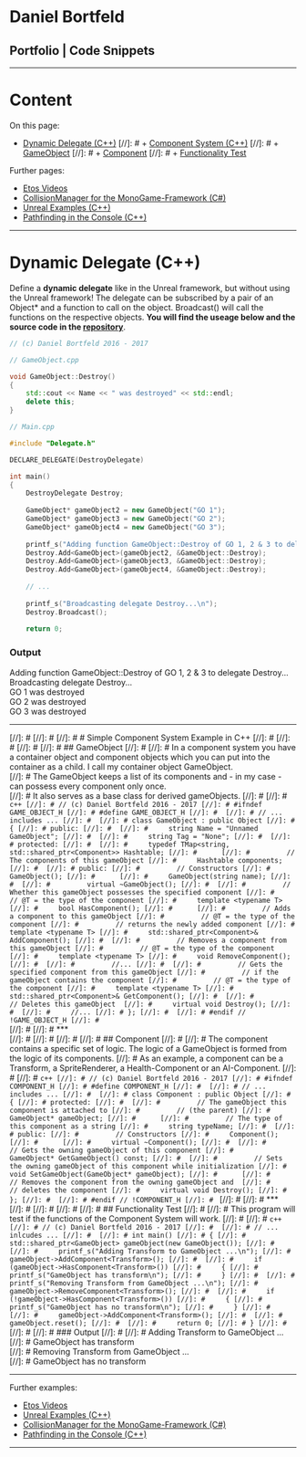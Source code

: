 # Daniel Bortfeld  

## Portfolio | Code Snippets 
***  


# Content

On this page:    

+ [Dynamic Delegate (C++)](#Dynamic_Delegate)
[//]: # + [Component System (C++)](#Component_System)
[//]: # 	+ [GameObject](#GameObject)
[//]: # 	+ [Component](#Component)
[//]: # 	+ [Functionality Test](#Test)
	
Further pages:    

+ [Etos Videos](https://ogoxhammerschild.github.io/Etos/)   
+ [CollisionManager for the MonoGame-Framework (C#)](https://ogoxhammerschild.github.io/Collision/)    
+ [Unreal Examples (C++)](https://ogoxhammerschild.github.io/Unreal-Examples/)   
+ [Pathfinding in the Console (C++)](https://ogoxhammerschild.github.io/Console-Pathfinding/)    

***   

<a name="Dynamic_Delegate"/>

# Dynamic Delegate (C++)

Define a **dynamic delegate** like in the Unreal framework, but without using the Unreal framework! The delegate can be subscribed by a pair of an Object\* and a function to call on the object. Broadcast() will call the functions on the respective objects.
**You will find the useage below and the source code in the [repository](https://github.com/OgoxHammerschild/OgoxHammerschild.github.io/blob/master/Composition/Delegate.h)**.

```c++
// (c) Daniel Bortfeld 2016 - 2017

// GameObject.cpp

void GameObject::Destroy()
{
	std::cout << Name << " was destroyed" << std::endl;
	delete this;
}

// Main.cpp

#include "Delegate.h"

DECLARE_DELEGATE(DestroyDelegate)

int main()
{
	DestroyDelegate Destroy;
    
	GameObject* gameObject2 = new GameObject("GO 1");
	GameObject* gameObject3 = new GameObject("GO 2");
	GameObject* gameObject4 = new GameObject("GO 3");
    
    printf_s("Adding function GameObject::Destroy of GO 1, 2 & 3 to delegate Destroy...\n");
	Destroy.Add<GameObject>(gameObject2, &GameObject::Destroy);
	Destroy.Add<GameObject>(gameObject3, &GameObject::Destroy);
	Destroy.Add<GameObject>(gameObject4, &GameObject::Destroy);
    
    // ...
    
    printf_s("Broadcasting delegate Destroy...\n");
	Destroy.Broadcast();
    
    return 0;
```

### Output

Adding function GameObject::Destroy of GO 1, 2 & 3 to delegate Destroy...    
Broadcasting delegate Destroy...    
GO 1 was destroyed    
GO 2 was destroyed    
GO 3 was destroyed    

***   

[//]: # <a name="Component_System"/>
[//]: # 
[//]: # # Simple Component System Example in C++
[//]: # 
[//]: # <a name="GameObject"/>
[//]: # 
[//]: # ## GameObject
[//]: # 
[//]: # In a component system you have a container object and component objects which you can put into the container as a child. I call my container object GameObject.   
[//]: # The GameObject keeps a list of its components and  - in my case - can possess every component only once.   
[//]: # It also serves as a base class for derived gameObjects.
[//]: # 
[//]: # ```c++
[//]: # // (c) Daniel Bortfeld 2016 - 2017
[//]: # #ifndef GAME_OBJECT_H
[//]: # #define GAME_OBJECT_H
[//]: # 
[//]: # // ... includes ...
[//]: # 
[//]: # class GameObject : public Object
[//]: # {
[//]: # public:
[//]: # 
[//]: # 	string Name = "Unnamed GameObject";
[//]: # 
[//]: # 	string Tag = "None";
[//]: # 
[//]: # protected:
[//]: # 
[//]: # 	typedef TMap<string, std::shared_ptr<Component>> Hashtable;
[//]: # 	
[//]: #         // The components of this gameObject
[//]: # 	Hashtable components;
[//]: # 
[//]: # public:
[//]: #         // Constructors
[//]: # 	GameObject();
[//]: # 	
[//]: # 	GameObject(string name);
[//]: # 
[//]: #         virtual ~GameObject();
[//]: # 
[//]: #         // Whether this gameObject possesses the specified component
[//]: #         // @T = the type of the component
[//]: # 	template <typename T>
[//]: # 	bool HasComponent();
[//]: # 	
[//]: #         // Adds a component to this gameObject
[//]: #         // @T = the type of the component
[//]: #         // returns the newly added component
[//]: # 	template <typename T>
[//]: # 	std::shared_ptr<Component>& AddComponent();
[//]: # 
[//]: #         // Removes a component from this gameObject
[//]: #         // @T = the type of the component
[//]: # 	template <typename T>
[//]: # 	void RemoveComponent();
[//]: # 
[//]: #         //...
[//]: # 
[//]: #         // Gets the specified component from this gameObject
[//]: #         // if the gameObject contains the component
[//]: #         // @T = the type of the component
[//]: # 	template <typename T>
[//]: # 	std::shared_ptr<Component>& GetComponent();
[//]: # 
[//]: #         // Deletes this gameObject 
[//]: # 	virtual void Destroy();
[//]: # 
[//]: # 	//...
[//]: # };
[//]: # 
[//]: # #endif // !GAME_OBJECT_H
[//]: # ```   
[//]: # 
[//]: # ***   
[//]: # 
[//]: # <a name="Component"/>
[//]: # 
[//]: # ## Component
[//]: # 
[//]: # The component contains a specific set of logic. The logic of a GameObject is formed from the logic of its components.
[//]: # As an example, a component can be a Transform, a SpriteRenderer, a Health-Component or an AI-Component.
[//]: # 
[//]: # ```c++
[//]: # // (c) Daniel Bortfeld 2016 - 2017
[//]: # #ifndef COMPONENT_H
[//]: # #define COMPONENT_H
[//]: # 
[//]: # // ... includes ...
[//]: # 
[//]: # class Component : public Object
[//]: # {
[//]: # protected:
[//]: # 
[//]: #         // The gameObject this component is attached to
[//]: #         // (the parent)
[//]: # 	GameObject* gameObject;
[//]: # 	
[//]: #         // The type of this component as a string
[//]: # 	string typeName;
[//]: # 
[//]: # public:
[//]: #         // Constructors
[//]: # 	Component();
[//]: # 	
[//]: # 	virtual	~Component();
[//]: # 
[//]: #         // Gets the owning gameObject of this component
[//]: # 	GameObject* GetGameObject() const;
[//]: # 
[//]: #         // Sets the owning gameObject of this component while initialization
[//]: # 	void SetGameObject(GameObject* gameObject);
[//]: # 	
[//]: #         // Removes the component from the owning gameObject and 
[//]: #         // deletes the component
[//]: # 	virtual void Destroy();
[//]: # };
[//]: # 
[//]: # #endif // !COMPONENT_H
[//]: # ```
[//]: # 
[//]: # ***   
[//]: # 
[//]: # <a name="Test"/>
[//]: # 
[//]: # ## Functionality Test
[//]: # 
[//]: # This program will test if the functions of the Component System will work.
[//]: # 
[//]: # ```c++
[//]: # // (c) Daniel Bortfeld 2016 - 2017
[//]: # 
[//]: # // ... inlcudes ...
[//]: # 
[//]: # int main()
[//]: # {
[//]: # 	std::shared_ptr<GameObject> gameObject(new GameObject());
[//]: # 
[//]: # 	printf_s("Adding Transform to GameObject ...\n");
[//]: # 	gameObject->AddComponent<Transform>();
[//]: # 
[//]: # 	if (gameObject->HasComponent<Transform>())
[//]: # 	{
[//]: # 		printf_s("GameObject has transform\n");
[//]: # 	}
[//]: # 
[//]: # 	printf_s("Removing Transform from GameObject ...\n");
[//]: # 	gameObject->RemoveComponent<Transform>();
[//]: # 
[//]: # 	if (!gameObject->HasComponent<Transform>())
[//]: # 	{
[//]: # 		printf_s("GameObject has no transform\n");
[//]: # 	}
[//]: # 
[//]: # 	gameObject->AddComponent<Transform>();
[//]: # 
[//]: # 	gameObject.reset();
[//]: # 
[//]: # 	return 0;
[//]: # }
[//]: # ```
[//]: # 
[//]: # ### Output
[//]: # 
[//]: # Adding Transform to GameObject ...    
[//]: # GameObject has transform    
[//]: # Removing Transform from GameObject ...    
[//]: # GameObject has no transform     

***    

Further examples:   

* [Etos Videos](https://ogoxhammerschild.github.io/Etos/)    
* [Unreal Examples (C++)](https://ogoxhammerschild.github.io/Unreal-Examples/)   
* [CollisionManager for the MonoGame-Framework (C#)](https://ogoxhammerschild.github.io/Collision/)    
* [Pathfinding in the Console (C++)](https://ogoxhammerschild.github.io/Console-Pathfinding/)    

***    
